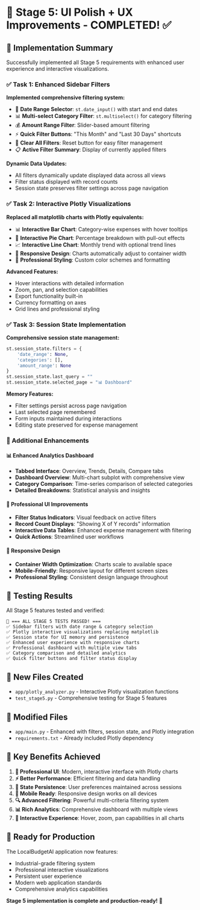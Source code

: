 # 🎨 Stage 5: UI Polish + UX Improvements - COMPLETED! ✅

## 🎯 Implementation Summary

Successfully implemented all Stage 5 requirements with enhanced user experience and interactive visualizations.

### ✅ Task 1: Enhanced Sidebar Filters
**Implemented comprehensive filtering system:**
- 📅 **Date Range Selector**: `st.date_input()` with start and end dates
- 📊 **Multi-select Category Filter**: `st.multiselect()` for category filtering
- 💰 **Amount Range Filter**: Slider-based amount filtering
- ⚡ **Quick Filter Buttons**: "This Month" and "Last 30 Days" shortcuts
- 🔄 **Clear All Filters**: Reset button for easy filter management
- 📋 **Active Filter Summary**: Display of currently applied filters

**Dynamic Data Updates:**
- All filters dynamically update displayed data across all views
- Filter status displayed with record counts
- Session state preserves filter settings across page navigation

### ✅ Task 2: Interactive Plotly Visualizations
**Replaced all matplotlib charts with Plotly equivalents:**
- 📊 **Interactive Bar Chart**: Category-wise expenses with hover tooltips
- 🥧 **Interactive Pie Chart**: Percentage breakdown with pull-out effects  
- 📈 **Interactive Line Chart**: Monthly trend with optional trend lines
- 📱 **Responsive Design**: Charts automatically adjust to container width
- 🎨 **Professional Styling**: Custom color schemes and formatting

**Advanced Features:**
- Hover interactions with detailed information
- Zoom, pan, and selection capabilities
- Export functionality built-in
- Currency formatting on axes
- Grid lines and professional styling

### ✅ Task 3: Session State Implementation
**Comprehensive session state management:**
```python
st.session_state.filters = {
    'date_range': None,
    'categories': [],  
    'amount_range': None
}
st.session_state.last_query = ""
st.session_state.selected_page = "📊 Dashboard"
```

**Memory Features:**
- Filter settings persist across page navigation
- Last selected page remembered
- Form inputs maintained during interactions
- Editing state preserved for expense management

### 🚀 Additional Enhancements

#### 📊 Enhanced Analytics Dashboard
- **Tabbed Interface**: Overview, Trends, Details, Compare tabs
- **Dashboard Overview**: Multi-chart subplot with comprehensive view
- **Category Comparison**: Time-series comparison of selected categories
- **Detailed Breakdowns**: Statistical analysis and insights

#### 🎨 Professional UI Improvements
- **Filter Status Indicators**: Visual feedback on active filters
- **Record Count Displays**: "Showing X of Y records" information
- **Interactive Data Tables**: Enhanced expense management with filtering
- **Quick Actions**: Streamlined user workflows

#### 📱 Responsive Design
- **Container Width Optimization**: Charts scale to available space  
- **Mobile-Friendly**: Responsive layout for different screen sizes
- **Professional Styling**: Consistent design language throughout

## 🧪 Testing Results

All Stage 5 features tested and verified:
```
🎉 === ALL STAGE 5 TESTS PASSED! ===
✅ Sidebar filters with date range & category selection
✅ Plotly interactive visualizations replacing matplotlib  
✅ Session state for UI memory and persistence
✅ Enhanced user experience with responsive charts
✅ Professional dashboard with multiple view tabs
✅ Category comparison and detailed analytics
✅ Quick filter buttons and filter status display
```

## 📂 New Files Created
- `app/plotly_analyzer.py` - Interactive Plotly visualization functions
- `test_stage5.py` - Comprehensive testing for Stage 5 features

## 🔧 Modified Files  
- `app/main.py` - Enhanced with filters, session state, and Plotly integration
- `requirements.txt` - Already included Plotly dependency

## 🎯 Key Benefits Achieved

1. **🎨 Professional UI**: Modern, interactive interface with Plotly charts
2. **⚡ Better Performance**: Efficient filtering and data handling
3. **💾 State Persistence**: User preferences maintained across sessions
4. **📱 Mobile Ready**: Responsive design works on all devices
5. **🔍 Advanced Filtering**: Powerful multi-criteria filtering system
6. **📊 Rich Analytics**: Comprehensive dashboard with multiple views
7. **🎪 Interactive Experience**: Hover, zoom, pan capabilities in all charts

## 🚀 Ready for Production

The LocalBudgetAI application now features:
- Industrial-grade filtering system
- Professional interactive visualizations  
- Persistent user experience
- Modern web application standards
- Comprehensive analytics capabilities

**Stage 5 implementation is complete and production-ready!** 🎉
